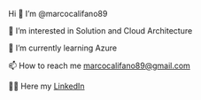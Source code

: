 Hi 👋 I’m @marcocalifano89

👀 I’m interested in Solution and Cloud Architecture

🌱 I’m currently learning Azure 

📫 How to reach me marcocalifano89@gmail.com 

👨‍💻 Here my [LinkedIn](https://www.linkedin.com/in/marcocalifano/)
